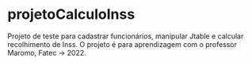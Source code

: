 # projetoCalculoInss
Projeto de teste para cadastrar funcionários, manipular Jtable e calcular recolhimento de Inss. O projeto é para aprendizagem com o professor Maromo, Fatec -> 2022.
